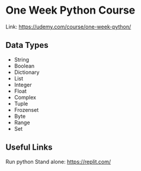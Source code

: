 # One Week Python Course

Link: https://udemy.com/course/one-week-python/

## Data Types

- String
- Boolean
- Dictionary
- List
- Integer
- Float
- Complex
- Tuple
- Frozenset
- Byte
- Range
- Set

## Useful Links

Run python Stand alone: https://replit.com/
